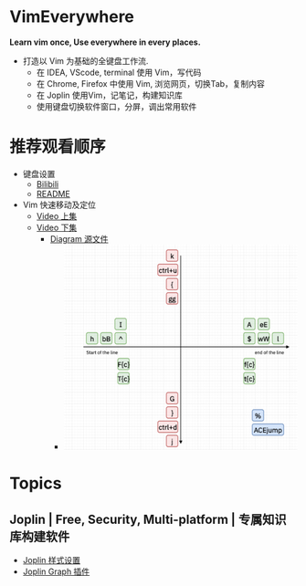 # VimEverywhere
**Learn vim once, Use everywhere in every places.**

- 打造以 Vim 为基础的全键盘工作流.
	- 在 IDEA, VScode, terminal 使用 Vim，写代码
	- 在 Chrome, Firefox 中使用 Vim, 浏览网页，切换Tab，复制内容
	- 在 Joplin 使用Vim，记笔记，构建知识库
	- 使用键盘切换软件窗口，分屏，调出常用软件

# 推荐观看顺序

- 键盘设置
	- [Bilibili](https://www.bilibili.com/video/BV12g411N7hv/)
	- [README](./Vim/karabiner改键设置/README.md)
- Vim 快速移动及定位
  - [Video 上集](https://www.bilibili.com/video/BV1K44y1a7Sw/)
  - [Video 下集](https://www.bilibili.com/video/BV1K44y1a7Sw/)
	- [Diagram 源文件](./Vim/移动/Vim%20Movements.drawio)
		- ![movement](./Vim/移动/移动定位.png)

# Topics
## Joplin | Free, Security, Multi-platform | 专属知识库构建软件

- [Joplin 样式设置](./joplin样式设置/README.md)
- [Joplin Graph 插件](https://www.bilibili.com/video/BV1rb4y1v7cV/)